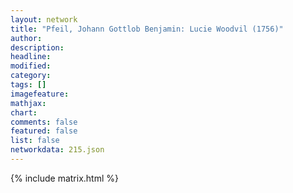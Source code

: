 ```yaml
---
layout: network
title: "Pfeil, Johann Gottlob Benjamin: Lucie Woodvil (1756)"
author:
description:
headline:
modified:
category:
tags: []
imagefeature: 
mathjax: 
chart: 
comments: false
featured: false
list: false
networkdata: 215.json
---
```

{% include matrix.html %}
